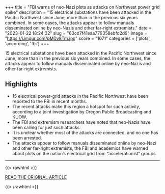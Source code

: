 +++
title = "FBI warns of neo-Nazi plots as attacks on Northwest power grid spike"
description = "15 electrical substations have been attacked in the Pacific Northwest since June, more than in the previous six years combined. In some cases, the attacks appear to follow manuals disseminated online by neo-Nazis and other far-right extremists."
date = "2023-01-22 18:24:32"
slug = "63cd7f41eaa779358ebfd2d9"
image = "https://i.imgur.com/pMDv8Tm.jpg"
score = "1071"
categories = ['plots', 'according', 'fbi']
+++

15 electrical substations have been attacked in the Pacific Northwest since June, more than in the previous six years combined. In some cases, the attacks appear to follow manuals disseminated online by neo-Nazis and other far-right extremists.

## Highlights

- 15 electrical power-grid attacks in the Pacific Northwest have been reported to the FBI in recent months.
- The recent attacks make this region a hotspot for such activity, according to a joint investigation by Oregon Public Broadcasting and KUOW.
- The FBI and extremism researchers have noted that neo-Nazis have been calling for just such attacks.
- It is unclear whether most of the attacks are connected, and no one has been arrested.
- The attacks appear to follow manuals disseminated online by neo-Nazi and other far-right extremists, the FBI and academics have warned about plots on the nation’s electrical grid from “accelerationist” groups.

---

{{< rawhtml >}}
  <p class="article-category">
    <a target="_blank" href="https://www.opb.org/article/2023/01/19/surge-in-oregon-washington-substation-attacks-as-fbi-warns-neo-nazi-plots/">READ THE ORIGINAL ARTICLE</a>
  </p>
{{< /rawhtml >}}
